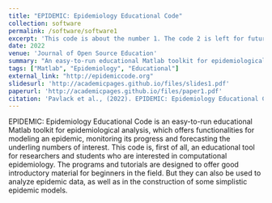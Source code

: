 ```yaml
---
title: "EPIDEMIC: Epidemiology Educational Code"
collection: software
permalink: /software/software1
excerpt: 'This code is about the number 1. The code 2 is left for future work.'
date: 2022
venue: 'Journal of Open Source Education'
summary: "An easy-to-run educational Matlab toolkit for epidemiological analysis."
tags: ["Matlab", "Epidemiology", "Educational"]
external_link: "http://epidemiccode.org"
slidesurl: 'http://academicpages.github.io/files/slides1.pdf'
paperurl: 'http://academicpages.github.io/files/paper1.pdf'
citation: 'Pavlack et al., (2022). EPIDEMIC: Epidemiology Educational Code. Journal of Open Source Education, 5(50), 149, https://doi.org/10.21105/jose.00149'
---
```


EPIDEMIC: Epidemiology Educational Code is an easy-to-run educational Matlab toolkit for epidemiological analysis, which offers functionalities for modeling an epidemic, monitoring its progress and forecasting the underling numbers of interest. This code is, first of all, an educational tool for researchers and students who are interested in computational epidemiology. The programs and tutorials are designed to offer good introductory material for beginners in the field. But they can also be used to analyze epidemic data, as well as in the construction of some simplistic epidemic models. 
